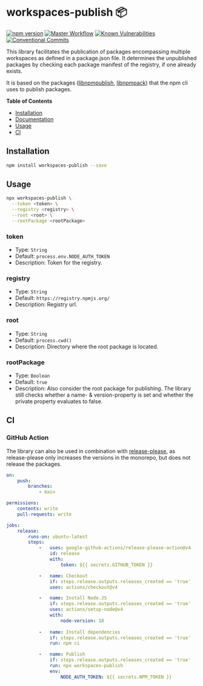 # workspaces-publish 📦

[![npm version](https://badge.fury.io/js/workspaces-publish.svg)](https://badge.fury.io/js/workspaces-publish)
[![Master Workflow](https://github.com/Tada5hi/workspaces-publish/workflows/CI/badge.svg)](https://github.com/Tada5hi/workspaces-publish)
[![Known Vulnerabilities](https://snyk.io/test/github/Tada5hi/workspaces-publish/badge.svg?targetFile=package.json)](https://snyk.io/test/github/Tada5hi/workspaces-publish?targetFile=package.json)
[![Conventional Commits](https://img.shields.io/badge/Conventional%20Commits-1.0.0-%23FE5196?logo=conventionalcommits&logoColor=white)](https://conventionalcommits.org)

This library facilitates the publication of packages encompassing multiple workspaces as defined in a package.json file.
It determines the unpublished packages by checking each package manifest of the registry,
if one already exists.

It is based on the packages 
([libnpmpublish](https://www.npmjs.com/package/libnpmpublish), 
[libnpmpack](https://www.npmjs.com/package/libnpmpack))
that the npm cli uses to publish packages.

**Table of Contents**
- [Installation](#installation)
- [Documentation](#documentation)
- [Usage](#usage)
- [CI](#ci)

## Installation

```bash
npm install workspaces-publish --save
```

## Usage

```bash
npx workspaces-publish \
  --token <token> \
  --registry <registry> \
  --root <root> \
  --rootPackage <rootPackage>
```

### token
- Type: `String`
- Default: `process.env.NODE_AUTH_TOKEN`
- Description: Token for the registry.

### registry
- Type: `String`
- Default: `https://registry.npmjs.org/`
- Description: Registry url.

### root
- Type: `String`
- Default: `process.cwd()`
- Description: Directory where the root package is located.

### rootPackage
- Type: `Boolean`
- Default: `true`
- Description: Also consider the root package for publishing. The library still 
  checks whether a name- & version-property is set and whether the private property evaluates to false.


## CI

### GitHub Action
The library can also be used in combination with [release-please](https://github.com/googleapis/release-please),
as release-please only increases the versions in the monorepo, but does not release the packages.

```yaml
on:
    push:
        branches:
            - main

permissions:
    contents: write
    pull-requests: write

jobs:
    release:
        runs-on: ubuntu-latest
        steps:
            -   uses: google-github-actions/release-please-action@v4
                id: release
                with:
                    token: ${{ secrets.GITHUB_TOKEN }}

            -   name: Checkout
                if: steps.release.outputs.releases_created == 'true'
                uses: actions/checkout@v4

            -   name: Install Node.JS
                if: steps.release.outputs.releases_created == 'true'
                uses: actions/setup-node@v4
                with:
                    node-version: 18
            
            -   name: Install dependencies
                if: steps.release.outputs.releases_created == 'true'
                run: npm ci

            -   name: Publish
                if: steps.release.outputs.releases_created == 'true'
                run: npx workspaces-publish
                env:
                    NODE_AUTH_TOKEN: ${{ secrets.NPM_TOKEN }}
```
